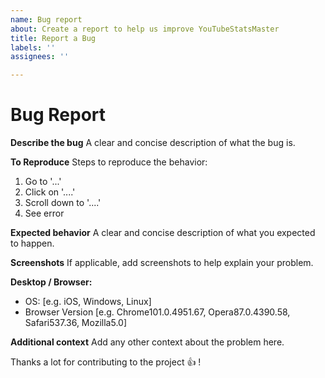 ```yaml
---
name: Bug report
about: Create a report to help us improve YouTubeStatsMaster
title: Report a Bug
labels: ''
assignees: ''

---
```


# Bug Report

**Describe the bug**
A clear and concise description of what the bug is.

**To Reproduce**
Steps to reproduce the behavior:
1. Go to '...'
2. Click on '....'
3. Scroll down to '....'
4. See error

**Expected behavior**
A clear and concise description of what you expected to happen.

**Screenshots**
If applicable, add screenshots to help explain your problem.

**Desktop / Browser:**
 - OS: [e.g. iOS, Windows, Linux]
 - Browser Version [e.g. Chrome101.0.4951.67, Opera87.0.4390.58, Safari537.36, Mozilla5.0]

**Additional context**
Add any other context about the problem here.

Thanks a lot for contributing to the project :+1: !